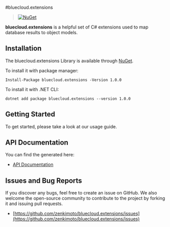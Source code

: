 #bluecloud.extensions

>[![NuGet](https://img.shields.io/nuget/v/Nuget.Core.svg)](https://github.com/zenkimoto/bluecloud.extensions)

**bluecloud.extensions** is a helpful set of C# extensions used to map database results to object models.

## Installation

The bluecloud.extensions Library is available through [NuGet](https://nuget.org). 

To install it with package manager:

```
Install-Package bluecloud.extensions -Version 1.0.0
```

To install it with .NET CLI:

```
dotnet add package bluecloud.extensions --version 1.0.0
```

## Getting Started

To get started, please take a look at our usage guide.

## API Documentation

You can find the generated here:

 * [API Documentation](./Documentation/html/annotated.html)

## Issues and Bug Reports

If you discover any bugs, feel free to create an issue on GitHub. We also welcome the open-source community to contribute to the project by forking it and issuing pull requests.

 *  [https://github.com/zenkimoto/bluecloud.extensions/issues](https://github.com/zenkimoto/bluecloud.extensions/issues)